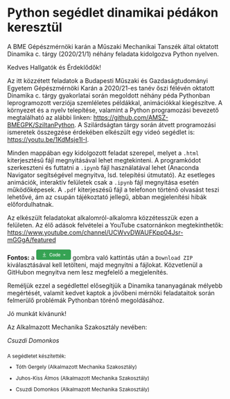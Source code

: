 # Python segédlet dinamikai pédákon keresztül
A BME Gépészmérnöki karán a Műszaki Mechanikai Tanszék által oktatott Dinamika c. tárgy (2020/21/1) néhány feladata kidolgozva Python nyelven.

Kedves Hallgatók és Érdeklődők!

Az itt közzétett feladatok a Budapesti Műszaki és Gazdaságtudományi Egyetem Gépészmérnöki Karán a 2020/21-es tanév őszi félévén oktatott Dinamika c. tárgy gyakorlatai során megoldott néhány péda Pythonban leprogramozott verziója szemléletes példákkal, animációkkal kiegészítve. A környezet és a nyelv telepítése, valamint a Python programozási bevezető megtalálható az alábbi linken: https://github.com/AMSZ-BMEGPK/SziltanPython. A Szilárdságtan tárgy során átvett programozási ismeretek összegzése érdekében elkészült egy videó segédlet is: https://youtu.be/1KdMsje1I-I.

Minden mappában egy kidolgozott feladat szerepel, melyet a `.html` kiterjesztésű fájl megnyitásával lehet megtekinteni. A programkódot szerkeszteni és futtatni a `.ipynb` fájl használatával lehet (Anaconda Navigator segítségével megnyitva, lsd. telepítési útmutató). Az esetleges animációk, interaktív felületek csak a `.ipynb` fájl megnyitása esetén működőképesek. A `.pdf` kiterjeszésű fájl a telefonon történő olvasást teszi lehetővé, ám az csupán tájékoztató jellegű, abban megjelenítési hibák előfordulhatnak. 

Az elkészült feladatokat alkalomról-alkalomra közzétesszük ezen a felületen. Az élő adások felvételei a YouTube csatornánkon megtekinthetők: 
https://www.youtube.com/channel/UCWvvDWAUFKpp04Jsr-mGGgA/featured

**Fontos:**
a <img src="./Assets/CodeButton.png" width="80"/> gombra való kattintás után a `Download ZIP` kiválasztásával kell letölteni, majd megnyitni a fájlokat. Közvetlenül a GitHubon megnyitva nem lesz megfelelő a megjelenítés.

Reméljük ezzel a segédlettel elősegítjük a Dinamika tananyagának mélyebb megértését, valamit kedvet kaptok a jövőbeni mérnöki feladataitok során felmerülő problémák Pythonban törénő megoldásához.

Jó munkát kívánunk!

Az Alkalmazott Mechanika Szakosztály nevében:

*Csuzdi Domonkos*

<sub>
A segédletet készítették:
  
- Tóth Gergely (Alkalmazott Mechanika Szakosztály)

- Juhos-Kiss Álmos (Alkalmazott Mechanika Szakosztály)

- Csuzdi Domonkos (Alkalmazott Mechanika Szakosztály)
</sub>
